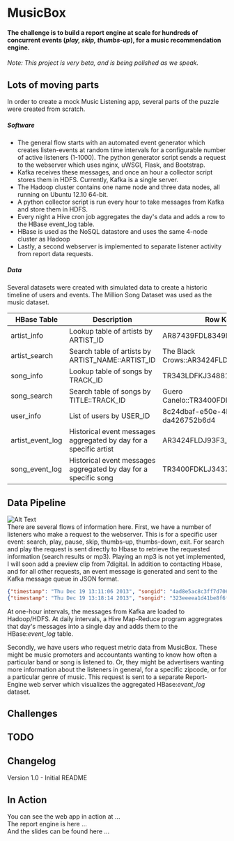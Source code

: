 # MusicBox
#### The challenge is to build a report engine at scale for hundreds of concurrent events (*play, skip, thumbs-up*), for a music recommendation engine.
_Note: This project is very beta, and is being polished as we speak._

## Lots of moving parts
In order to create a mock Music Listening app, several parts of the puzzle were created from scratch.   
##### Software

* The general flow starts with an automated event generator which creates listen-events at random time intervals for a configurable number of active listeners (1-1000).  The python generator script sends a request to the webserver which uses nginx, uWSGI, Flask, and Bootstrap. 
* Kafka receives these messages, and once an hour a collector script stores them in HDFS.  Currently, Kafka is a single server.
* The Hadoop cluster contains one name node and three data nodes, all running on Ubuntu 12.10 64-bit.
* A python collector script is run every hour to take messages from Kafka and store them in HDFS.  
* Every night a Hive cron job aggregates the day's data and adds a row to the HBase event_log table.
* HBase is used as the NoSQL datastore and uses the same 4-node cluster as Hadoop
* Lastly, a second webserver is implemented to separate listener activity from report data requests.

##### Data
Several datasets were created with simulated data to create a historic timeline of users and events.  The Million Song Dataset was used as the music dataset.  

HBase Table | Description | Row Key
----------- | ----------- | --------
artist_info | Lookup table of artists by ARTIST_ID | AR87439FDL8349DF
artist_search | Search table of artists by ARTIST_NAME::ARTIST_ID | The Black Crows::AR3424FLDJ93F3
song_info | Lookup table of songs by TRACK_ID | TR343LDFKJ34881KF
song_search | Search table of songs by TITLE::TRACK_ID | Guero Canelo::TR3400FDKLJ3437KJ
user_info | List of users by USER_ID | 8c24dbaf-e50e-4b47-9fd6-da426752b6d4
artist_event_log | Historical event messages aggregated by day for a specific artist | AR3424FLDJ93F3_20140213
song_event_log | Historical event messages aggregated by day for a specific song | TR3400FDKLJ3437KJ_20130514


## Data Pipeline
![Alt Text](https://github.com/talldave/MusicBox/blob/master/WebServer/www/musicbox/slides/img/insight_data_pipeline.png "Data Pipeline")  
There are several flows of information here.  First, we have a number of listeners who make a request to the webserver.  This is for a specific user event: search, play, pause, skip, thumbs-up, thumbs-down, exit.   For search and play the request is sent directly to Hbase to retrieve the requested information (search results or mp3).  Playing an mp3 is not yet implemented, I will soon add a preview clip from 7digital.
In addition to contacting Hbase, and for all other requests, an event message is generated and sent to the Kafka message queue in JSON format.  

```JSON
{"timestamp": "Thu Dec 19 13:11:06 2013", "songid": "4ad8e5ac8c3ff7d706b3221d8692ceb2", "uid": "8c24dbaf-e50e-4b47-9fd6-da426752b6d4", "ip4": "248.132.126.127", "event": "tup"}
{"timestamp": "Thu Dec 19 13:18:14 2013", "songid": "323eeeea1d41be8f6f12fe28b9037d6c", "uid": "8c24dbaf-e50e-4b47-9fd6-da426752b6d4", "ip4": "248.132.126.127", "event": "play"} 
```   
At one-hour intervals, the messages from Kafka are loaded to Hadoop/HDFS.  At daily intervals, a Hive Map-Reduce program aggregrates that day's messages into a single day and adds them to the HBase:*event_log* table.

Secondly, we have users who request metric data from MusicBox.  These might be music promoters and accountants wanting to know how often a particular band or song is listened to.  Or, they might be advertisers wanting more information about the listeners in general, for a specific zipcode, or for a particular genre of music.  This request is sent to a separate Report-Engine web server which visualizes the aggregated HBase:*event_log* dataset.

## Challenges
## TODO
## Changelog
Version 1.0 - Initial README
## In Action
You can see the web app in action at ...  
The report engine is here ...  
And the slides can be found here ...  

